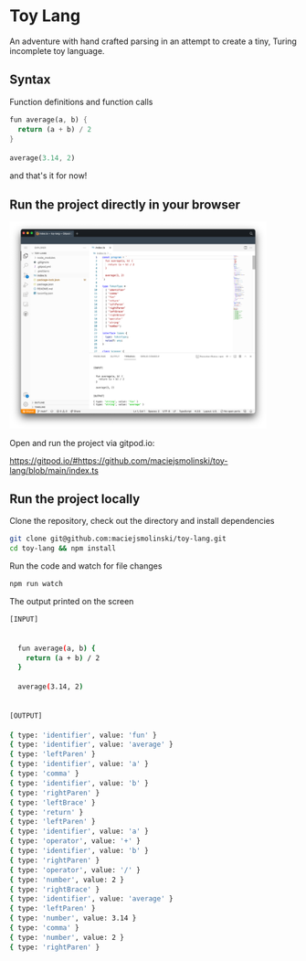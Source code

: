 # Toy Lang

An adventure with hand crafted parsing in an attempt to create a tiny, Turing incomplete toy language.

## Syntax

Function definitions and function calls

```rust
fun average(a, b) {
  return (a + b) / 2
}

average(3.14, 2)
```

and that's it for now!

## Run the project directly in your browser

<img src="/assets/preview.png" width="450" />

Open and run the project via gitpod.io:

https://gitpod.io/#https://github.com/maciejsmolinski/toy-lang/blob/main/index.ts

## Run the project locally

Clone the repository, check out the directory and install dependencies

```sh
git clone git@github.com:maciejsmolinski/toy-lang.git
cd toy-lang && npm install
```

Run the code and watch for file changes

```sh
npm run watch
```

The output printed on the screen

```sh
[INPUT]


  fun average(a, b) {
    return (a + b) / 2
  }

  average(3.14, 2)


[OUTPUT]

{ type: 'identifier', value: 'fun' }
{ type: 'identifier', value: 'average' }
{ type: 'leftParen' }
{ type: 'identifier', value: 'a' }
{ type: 'comma' }
{ type: 'identifier', value: 'b' }
{ type: 'rightParen' }
{ type: 'leftBrace' }
{ type: 'return' }
{ type: 'leftParen' }
{ type: 'identifier', value: 'a' }
{ type: 'operator', value: '+' }
{ type: 'identifier', value: 'b' }
{ type: 'rightParen' }
{ type: 'operator', value: '/' }
{ type: 'number', value: 2 }
{ type: 'rightBrace' }
{ type: 'identifier', value: 'average' }
{ type: 'leftParen' }
{ type: 'number', value: 3.14 }
{ type: 'comma' }
{ type: 'number', value: 2 }
{ type: 'rightParen' }
```

